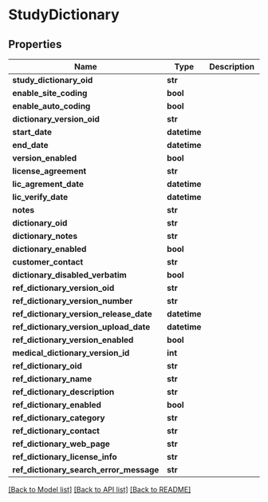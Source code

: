 # StudyDictionary

## Properties
Name | Type | Description | Notes
------------ | ------------- | ------------- | -------------
**study_dictionary_oid** | **str** |  | [optional] 
**enable_site_coding** | **bool** |  | [optional] 
**enable_auto_coding** | **bool** |  | [optional] 
**dictionary_version_oid** | **str** |  | [optional] 
**start_date** | **datetime** |  | [optional] 
**end_date** | **datetime** |  | [optional] 
**version_enabled** | **bool** |  | [optional] 
**license_agreement** | **str** |  | [optional] 
**lic_agrement_date** | **datetime** |  | [optional] 
**lic_verify_date** | **datetime** |  | [optional] 
**notes** | **str** |  | [optional] 
**dictionary_oid** | **str** |  | [optional] 
**dictionary_notes** | **str** |  | [optional] 
**dictionary_enabled** | **bool** |  | [optional] 
**customer_contact** | **str** |  | [optional] 
**dictionary_disabled_verbatim** | **bool** |  | [optional] 
**ref_dictionary_version_oid** | **str** |  | [optional] 
**ref_dictionary_version_number** | **str** |  | [optional] 
**ref_dictionary_version_release_date** | **datetime** |  | [optional] 
**ref_dictionary_version_upload_date** | **datetime** |  | [optional] 
**ref_dictionary_version_enabled** | **bool** |  | [optional] 
**medical_dictionary_version_id** | **int** |  | [optional] 
**ref_dictionary_oid** | **str** |  | [optional] 
**ref_dictionary_name** | **str** |  | [optional] 
**ref_dictionary_description** | **str** |  | [optional] 
**ref_dictionary_enabled** | **bool** |  | [optional] 
**ref_dictionary_category** | **str** |  | [optional] 
**ref_dictionary_contact** | **str** |  | [optional] 
**ref_dictionary_web_page** | **str** |  | [optional] 
**ref_dictionary_license_info** | **str** |  | [optional] 
**ref_dictionary_search_error_message** | **str** |  | [optional] 

[[Back to Model list]](../README.md#documentation-for-models) [[Back to API list]](../README.md#documentation-for-api-endpoints) [[Back to README]](../README.md)


